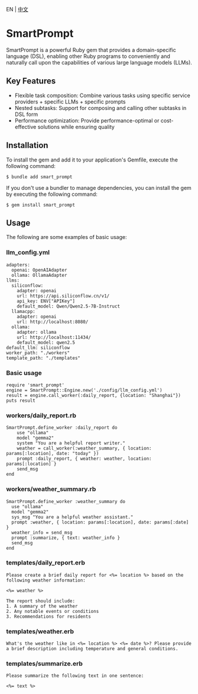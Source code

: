 EN | [中文](./README.cn.md)

# SmartPrompt

SmartPrompt is a powerful Ruby gem that provides a domain-specific language (DSL), enabling other Ruby programs to conveniently and naturally call upon the capabilities of various large language models (LLMs).

## Key Features

- Flexible task composition: Combine various tasks using specific service providers + specific LLMs + specific prompts
- Nested subtasks: Support for composing and calling other subtasks in DSL form
- Performance optimization: Provide performance-optimal or cost-effective solutions while ensuring quality

## Installation

To install the gem and add it to your application's Gemfile, execute the following command:

```
$ bundle add smart_prompt
```

If you don't use a bundler to manage dependencies, you can install the gem by executing the following command:

```
$ gem install smart_prompt
```

## Usage

The following are some examples of basic usage:

### llm_config.yml

```
adapters:
  openai: OpenAIAdapter
  ollama: OllamaAdapter
llms:
  siliconflow:
    adapter: openai
    url: https://api.siliconflow.cn/v1/
    api_key: ENV["APIKey"]
    default_model: Qwen/Qwen2.5-7B-Instruct
  llamacpp:
    adapter: openai
    url: http://localhost:8080/    
  ollama:
    adapter: ollama
    url: http://localhost:11434/
    default_model: qwen2.5
default_llm: siliconflow
worker_path: "./workers"
template_path: "./templates"
```

### Basic usage

```
require 'smart_prompt'
engine = SmartPrompt::Engine.new('./config/llm_config.yml')
result = engine.call_worker(:daily_report, {location: "Shanghai"}) 
puts result
```

### workers/daily_report.rb

```
SmartPrompt.define_worker :daily_report do
    use "ollama"
    model "gemma2"
    system "You are a helpful report writer."
    weather = call_worker(:weather_summary, { location: params[:location], date: "today" })
    prompt :daily_report, { weather: weather, location: params[:location] }
    send_msg
end
```

### workers/weather_summary.rb

```
SmartPrompt.define_worker :weather_summary do
  use "ollama"
  model "gemma2"
  sys_msg "You are a helpful weather assistant."
  prompt :weather, { location: params[:location], date: params[:date] }
  weather_info = send_msg
  prompt :summarize, { text: weather_info }
  send_msg
end
```

### templates/daily_report.erb

```
Please create a brief daily report for <%= location %> based on the following weather information:

<%= weather %>

The report should include:
1. A summary of the weather
2. Any notable events or conditions
3. Recommendations for residents
```
### templates/weather.erb

```
What's the weather like in <%= location %> <%= date %>? Please provide a brief description including temperature and general conditions.
```

### templates/summarize.erb

```
Please summarize the following text in one sentence:

<%= text %>
```